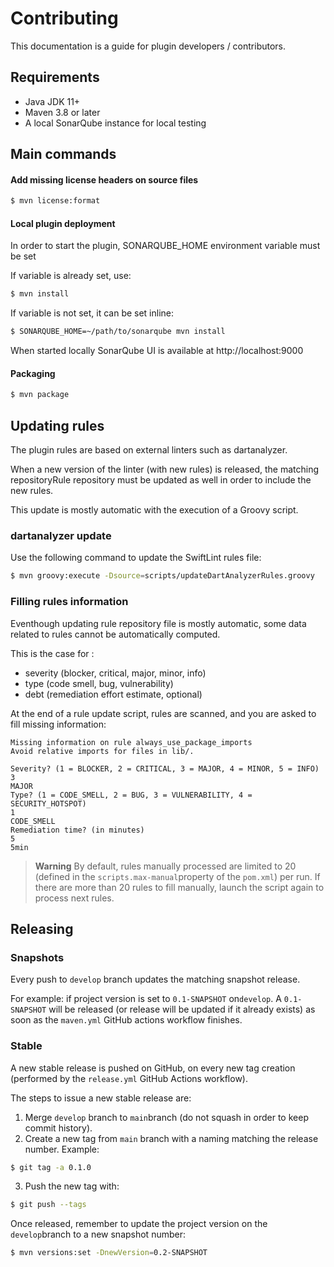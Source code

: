 # Contributing

This documentation is a guide for plugin developers / contributors.

## Requirements

- Java JDK 11+
- Maven 3.8 or later
- A local SonarQube instance for local testing

## Main commands

#### Add missing license headers on source files

```bash
$ mvn license:format
```

#### Local plugin deployment

In order to start the plugin, SONARQUBE_HOME environment variable must be set

If variable is already set, use:
```bash
$ mvn install
```

If variable is not set, it can be set inline:
```bash
$ SONARQUBE_HOME=~/path/to/sonarqube mvn install
```

When started locally SonarQube UI is available at http://localhost:9000

#### Packaging

```bash
$ mvn package
```

## Updating rules

The plugin rules are based on external linters such as dartanalyzer.

When a new version of the linter (with new rules) is released, the matching repositoryRule repository must be updated as well in order to include the new rules.

This update is mostly automatic with the execution of a Groovy script.

### dartanalyzer update

Use the following command to update the SwiftLint rules file:

```bash
$ mvn groovy:execute -Dsource=scripts/updateDartAnalyzerRules.groovy
```

### Filling rules information

Eventhough updating rule repository file is mostly automatic, some data related to rules cannot be automatically computed.

This is the case for :
- severity (blocker, critical, major, minor, info)
- type (code smell, bug, vulnerability)
- debt (remediation effort estimate, optional)

At the end of a rule update script, rules are scanned, and you are asked to fill missing information:

```console
Missing information on rule always_use_package_imports
Avoid relative imports for files in lib/.

Severity? (1 = BLOCKER, 2 = CRITICAL, 3 = MAJOR, 4 = MINOR, 5 = INFO)
3
MAJOR
Type? (1 = CODE_SMELL, 2 = BUG, 3 = VULNERABILITY, 4 = SECURITY_HOTSPOT)
1
CODE_SMELL
Remediation time? (in minutes)
5
5min
```
> **Warning**
> By default, rules manually processed are limited to 20 (defined in the `scripts.max-manual`property of the `pom.xml`) per run.
> If there are more than 20 rules to fill manually, launch the script again to process next rules.

## Releasing

### Snapshots

Every push to `develop` branch updates the matching snapshot release.

For example: if project version is set to `0.1-SNAPSHOT` on`develop`. A `0.1-SNAPSHOT` will be released (or release will be updated if it already exists) as soon as the `maven.yml` GitHub actions workflow finishes.

### Stable

A new stable release is pushed on GitHub, on every new tag creation (performed by the `release.yml` GitHub Actions workflow).

The steps to issue a new stable release are:
1. Merge `develop` branch to `main`branch (do not squash in order to keep commit history).
2. Create a new tag from `main` branch with a naming matching the release number. Example:
```bash
$ git tag -a 0.1.0
```
3. Push the new tag with:
```bash
$ git push --tags
```

Once released, remember to update the project version on the `develop`branch to a new snapshot number:
```bash
$ mvn versions:set -DnewVersion=0.2-SNAPSHOT
``` 

